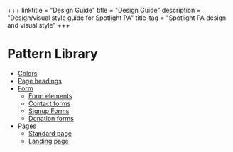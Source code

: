 +++
linktitle = "Design Guide"
title = "Design Guide"
description = "Design/visual style guide for Spotlight PA"
title-tag = "Spotlight PA design and visual style"
+++

# Pattern Library

- [Colors](/design/colors)
- [Page headings](/design/headings)
- [Form](/design/forms)
  - [Form elements](/design/forms/elements)
  - [Contact forms](/design/forms/contact)
  - [Signup Forms](/design/forms/signups)
  - [Donation forms](/design/forms/donations)
- [Pages](/design/pages)
  - [Standard page](/design/pages/standard-page)
  - [Landing page](/design/pages/landing-page)
